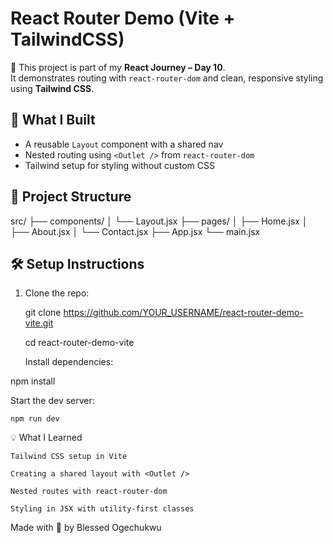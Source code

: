 # React Router Demo (Vite + TailwindCSS)

🎯 This project is part of my **React Journey – Day 10**.  
It demonstrates routing with `react-router-dom` and clean, responsive styling using **Tailwind CSS**.

## 🚀 What I Built

- A reusable `Layout` component with a shared nav
- Nested routing using `<Outlet />` from `react-router-dom`
- Tailwind setup for styling without custom CSS

## 📁 Project Structure

src/
├── components/
│ └── Layout.jsx
├── pages/
│ ├── Home.jsx
│ ├── About.jsx
│ └── Contact.jsx
├── App.jsx
└── main.jsx


## 🛠️ Setup Instructions

1. Clone the repo:
   
   git clone https://github.com/YOUR_USERNAME/react-router-demo-vite.git
   
   cd react-router-demo-vite

    Install dependencies:

npm install

Start the dev server:

    npm run dev

💡 What I Learned

    Tailwind CSS setup in Vite

    Creating a shared layout with <Outlet />

    Nested routes with react-router-dom

    Styling in JSX with utility-first classes



Made with 💙 by Blessed Ogechukwu
